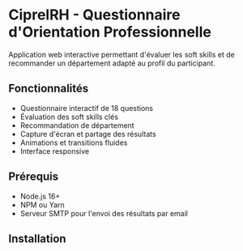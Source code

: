 # CiprelRH - Questionnaire d'Orientation Professionnelle

Application web interactive permettant d'évaluer les soft skills et de recommander un département adapté au profil du participant.

## Fonctionnalités

- Questionnaire interactif de 18 questions
- Évaluation des soft skills clés
- Recommandation de département
- Capture d'écran et partage des résultats
- Animations et transitions fluides
- Interface responsive

## Prérequis

- Node.js 16+
- NPM ou Yarn
- Serveur SMTP pour l'envoi des résultats par email

## Installation
